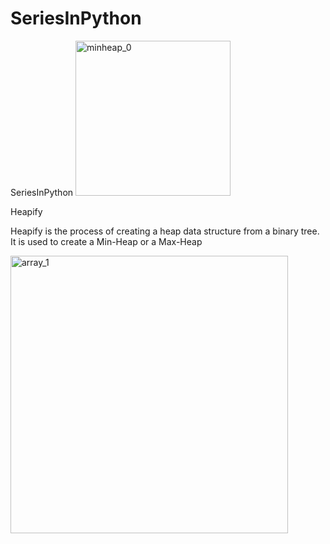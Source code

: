 # SeriesInPython
SeriesInPython
<img width="248" alt="minheap_0" src="https://user-images.githubusercontent.com/101993714/210138474-cc7f181b-de59-4bf8-99da-32c8838ca003.png">


Heapify


Heapify is the process of creating a heap data structure from a binary tree. It is used to create a Min-Heap or a Max-Heap

<img width="444" alt="array_1" src="https://user-images.githubusercontent.com/101993714/210138480-195091bd-4333-48af-aab2-d5e81d0d28de.png">
